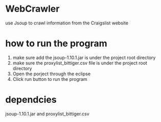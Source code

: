 # WebCrawler
use Jsoup to crawl information from the Craigslist website


# how to run the program
1. make sure add the jsoup-1.10.1.jar is under the project root directory
2. make sure the proxylist_bittiger.csv file is under the project root directory    
3. Open the porject through the eclipse
4. Click run button to run the program

# dependcies
jsoup-1.10.1.jar and proxylist_bittiger.csv




